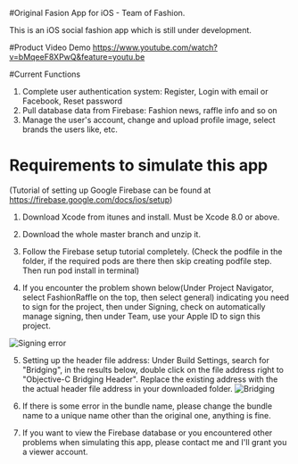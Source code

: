#Original Fasion App for iOS - Team of Fashion.

This is an iOS social fashion app which is still under development. 

#Product Video Demo
https://www.youtube.com/watch?v=bMqeeF8XPwQ&feature=youtu.be

#Current Functions

1. Complete user authentication system: Register, Login with email or Facebook, Reset password
2. Pull database data from Firebase: Fashion news, raffle info and so on
3. Manage the user's account, change and upload profile image, select brands the users like, etc.

# Requirements to simulate this app
(Tutorial of setting up Google Firebase can be found at https://firebase.google.com/docs/ios/setup)
1. Download Xcode from itunes and install. Must be Xcode 8.0 or above.
2. Download the whole master branch and unzip it.
3. Follow the Firebase setup tutorial completely. 
(Check the podfile in the folder, if the required pods are there then skip creating podfile step. Then run pod install in terminal)

4. If you encounter the problem shown below(Under Project Navigator, select FashionRaffle on the top, then select general) indicating you need to sign for the project, then under Signing, check on automatically manage signing, then under Team, use your Apple ID to sign this project.

![Signing error](https://github.com/onespark123/ORiginal-Fashion-Raffle/blob/master/ScreenShots/Signin%20Error.jpg)

5. Setting up the header file address: Under Build Settings, search for "Bridging", in the results below, double click on the file address right to "Objective-C Bridging Header". Replace the existing address with the the actual header file address in your downloaded folder.
![Bridging](https://github.com/onespark123/ORiginal-Fashion-Raffle/blob/master/ScreenShots/Bridging.jpg)

6. If there is some error in the bundle name, please change the bundle name to a unique name other than the original one, anything is fine. 
7. If you want to view the Firebase database or you encountered other problems when simulating this app, please contact me and I'll grant you a viewer account.
